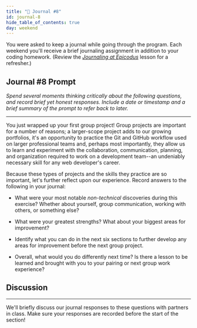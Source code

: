 ```yaml
---
title: "📓 Journal #8"
id: journal-8
hide_table_of_contents: true
day: weekend
---
```


You were asked to keep a journal while going through the program. Each weekend you'll receive a brief journaling assignment in addition to your coding homework. (Review the _[Journaling at Epicodus](/introduction-to-programming/git-html-and-css/homework-journaling-at-epicodus)_ lesson for a refresher.)

## Journal #8 Prompt

_Spend several moments thinking critically about the following questions, and record brief yet honest responses. Include a date or timestamp and a brief summary of the prompt to refer back to later._

---

You just wrapped up your first group project! Group projects are important for a number of reasons; a larger-scope project adds to our growing portfolios, it's an opportunity to practice the Git and GitHub workflow used on larger professional teams and, perhaps most importantly, they allow us to learn and experiment with the collaboration, communication, planning, and organization required to work on a development team--an undeniably necessary skill for any web developer's career.

Because these types of projects and the skills they practice are so important, let's  further reflect upon our experience. Record answers to the following in your journal:   

* What were your most notable _non-technical_ discoveries during this exercise? Whether about yourself, group communication, working with others, or something else?

* What were your greatest strengths? What about your biggest areas for improvement?

* Identify what you can do in the next six sections to further develop any areas for improvement before the next group project.

* Overall, what would you do differently next time? Is there a lesson to be learned and brought with you to your pairing or next group work experience?  

## Discussion
---

We'll briefly discuss our journal responses to these questions with partners in class. Make sure your responses are recorded before the start of the section!
